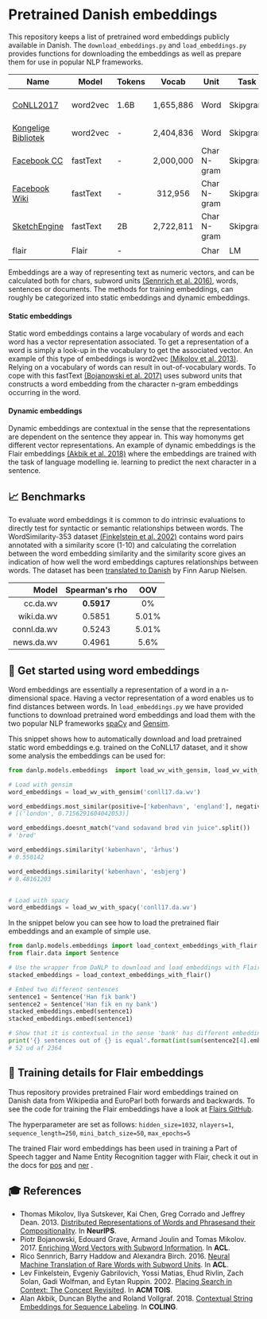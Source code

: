 Pretrained Danish embeddings
============================
This repository keeps a list of pretrained word embeddings publicly available in Danish. The `download_embeddings.py`
and `load_embeddings.py` provides functions for downloading the embeddings as well as prepare them for use in 
popular NLP frameworks.

| Name | Model | Tokens | Vocab | Unit | Task  | License | DaNLP |
|------|-------|--------|:-----:|------|-------|---------|-------|
| [CoNLL2017](http://vectors.nlpl.eu/repository/#) | word2vec | 1.6B | 1,655,886 | Word | Skipgram | [CC BY-NC-SA 4.0](https://embeddings.sketchengine.co.uk/static/index.html) | ✔️ |
| [Kongelige Bibliotek](https://loar.kb.dk/handle/1902/329) | word2vec | - | 2,404,836 | Word | Skipgram | [CC0 1.0](https://loar.kb.dk/handle/1902/329) | ✔️ |
| [Facebook CC](https://fasttext.cc/docs/en/crawl-vectors.html) | fastText | - | 2,000,000 | Char N-gram | Skipgram | [CC BY-SA 3.0](https://fasttext.cc/docs/en/crawl-vectors.html#license) | ✔️ |
| [Facebook Wiki](https://fasttext.cc/docs/en/pretrained-vectors.html)| fastText | - | 312,956 | Char N-gram | Skipgram | [CC BY-SA 3.0](https://fasttext.cc/docs/en/crawl-vectors.html#license) | ✔️ |
| [SketchEngine]() | fastText | 2B | 2,722,811 | Char N-gram | Skipgram | [CC BY-NC-SA 4.0](https://embeddings.sketchengine.co.uk/static/index.html) | ❌ |
| flair | Flair | - | | Char | LM | |  ✔️ |

Embeddings are a way of representing text as numeric vectors, and can be calculated both for chars, subword units [(Sennrich et al. 2016)](https://aclweb.org/anthology/P16-1162), 
words, sentences or documents.
The methods for training embeddings, can roughly be categorized into static embeddings and dynamic embeddings.

#### Static embeddings
Static word embeddings contains a large vocabulary of words and each word has a vector representation associated.
To get a representation of a word is simply a look-up in the vocabulary to get the associated vector. An example of this
type of embeddings is word2vec [(Mikolov et al. 2013)](https://papers.nips.cc/paper/5021-distributed-representations-of-words-and-phrases-and-their-compositionality.pdf).
Relying on a vocabulary of words can result in out-of-vocabulary words. To cope with this fastText [(Bojanowski et al. 2017)](https://aclweb.org/anthology/Q17-1010)
uses subword units that constructs a word embedding from the character n-gram embeddings occurring in the word.

#### Dynamic embeddings
Dynamic embeddings are contextual in the sense that the representations are dependent on the sentence they appear in.
This way homonyms get different vector representations. An example of dynamic embeddings is the Flair embeddings [(Akbik et al. 2018)](https://aclanthology.coli.uni-saarland.de/papers/C18-1139/c18-1139)
where the embeddings are trained with the task of language modelling ie. learning to predict 
the next character in a sentence.



## 📈 Benchmarks

To evaluate word embeddings it is common to do intrinsic evaluations to directly test for syntactic or 
semantic relationships between words. The WordSimilarity-353 dataset [(Finkelstein et al. 2002)](http://www.cs.technion.ac.il/~gabr/papers/tois_context.pdf)
contains word pairs annotated with a similarity score (1-10) and calculating the correlation between 
the word embedding similarity and the similarity score gives an indication of how well the word embeddings
captures relationships between words. The dataset has been 
[translated to Danish](https://github.com/fnielsen/dasem/tree/master/dasem/data/wordsim353-da) by Finn Aarup Nielsen. 

|       Model | Spearman's rho |  OOV  |
| ----------: | :------------: | :---: |
|    cc.da.wv |   **0.5917**   |  0%   |
|  wiki.da.wv |     0.5851     | 5.01% |
| connl.da.wv |     0.5243     | 5.01% |
|  news.da.wv |     0.4961     | 5.6%  |



## 🐣 Get started using word embeddings

Word embeddings are essentially a representation of a word in a n-dimensional space.
Having a vector representation of a word enables us to find distances between words.
In `load_embeddings.py` we have provided functions to download pretrained word embeddings and load them with
the two popular NLP frameworks [spaCy](https://spacy.io/) and [Gensim](https://radimrehurek.com/gensim/).

This snippet shows how to automatically download and load pretrained static word embeddings e.g. trained on the CoNLL17 dataset, and it show some analysis  the embeddings can be used for: 
```python
from danlp.models.embeddings  import load_wv_with_gensim, load_wv_with_spacy

# Load with gensim
word_embeddings = load_wv_with_gensim('conll17.da.wv')

word_embeddings.most_similar(positive=['københavn', 'england'], negative=['danmark'], topn=1)
# [('london', 0.7156291604042053)]

word_embeddings.doesnt_match("vand sodavand brød vin juice".split())
# 'brød'

word_embeddings.similarity('københavn', 'århus')
# 0.550142

word_embeddings.similarity('københavn', 'esbjerg')
# 0.48161203


# Load with spacy
word_embeddings = load_wv_with_spacy('conll17.da.wv')

```



In the snippet below you can see how to load the pretrained flair embeddings and an example of simple use. 

```python
from danlp.models.embeddings import load_context_embeddings_with_flair
from flair.data import Sentence

# Use the wrapper from DaNLP to download and load embeddings with Flair
stacked_embeddings = load_context_embeddings_with_flair()

# Embed two different sentences
sentence1 = Sentence('Han fik bank')
sentence2 = Sentence('Han fik en ny bank')
stacked_embeddings.embed(sentence1)
stacked_embeddings.embed(sentence1)

# Show that it is contextual in the sense 'bank' has different embedding after context
print('{} sentences out of {} is equal'.format(int(sum(sentence2[4].embedding==sentence1[2].embedding)), len(sentence1[2].embedding)))
# 52 ud af 2364
```



## 🔧 Training details for Flair embeddings

Thus repository provides pretrained Flair word embeddings trained on Danish data from Wikipedia and EuroParl both forwards and backwards. To see the code for training the Flair embeddings have a look at  [Flairs GitHub](https://github.com/zalandoresearch/flair).

The hyperparameter are set as follows: `hidden_size=1032`, `nlayers=1`, `sequence_length=250`, `mini_batch_size=50`, 
`max_epochs=5`


The trained Flair word embeddings has been used in training a Part of Speech tagger and Name Entity Recognition tagger with Flair, check it out in the docs for  [pos](docs/models/pos.md) and [ner](docs/models/ner.md) . 


## 🎓 References

- Thomas Mikolov, Ilya Sutskever, Kai Chen, Greg Corrado and Jeffrey Dean. 2013. [Distributed Representations of Words and Phrasesand their Compositionality](https://papers.nips.cc/paper/5021-distributed-representations-of-words-and-phrases-and-their-compositionality.pdf). In **NeurIPS**.
- Piotr Bojanowski, Edouard Grave, Armand Joulin and Tomas Mikolov. 2017. [Enriching Word Vectors with Subword Information](https://aclweb.org/anthology/Q17-1010). In **ACL**.
- Rico Sennrich, Barry Haddow and Alexandra Birch. 2016. [Neural Machine Translation of Rare Words with Subword Units](https://aclweb.org/anthology/P16-1162). In **ACL**.
- Lev Finkelstein, Evgeniy Gabrilovich, Yossi Matias, Ehud Rivlin, Zach Solan, Gadi Wolfman, and Eytan Ruppin. 2002. [Placing Search in Context: The Concept Revisited](http://www.cs.technion.ac.il/~gabr/papers/tois_context.pdf). In  **ACM TOIS**.
- Alan Akbik, Duncan Blythe and Roland Vollgraf. 2018. [Contextual String Embeddings for Sequence Labeling](https://aclanthology.coli.uni-saarland.de/papers/C18-1139/c18-1139). In **COLING**.